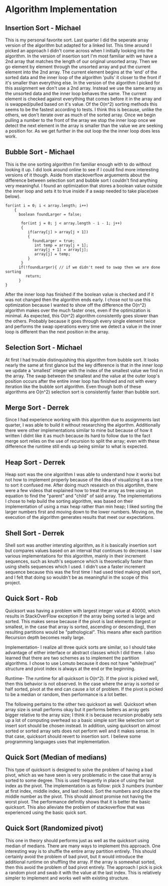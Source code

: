# Algorithm Implementation

## Insertion Sort - Michael

This is my personal favorite sort. Last quarter I did the seperate array version of the algorithm but adapted for a linked list. This time around I picked an approach I didn't come across when I initially looking into the algorithm. In the version of insertion sort I'm most familiar with we have a 2nd array that matches the length of our original unsorted array. Then we go element by element through the unsorted array and put the current element into the 2nd array. The current element begins at the 'end' of the sorted data and the inner loop of the algorithm 'pulls' it closer to the front if it's smaller than everything else. In the version of the algorithm I picked for this assignment we don't use a 2nd array. Instead we use the same array as the unsorted data and the inner loop behaves the same. The current element is checked against everything that comes before it in the array and is swapped/pulled based on it's value. Of the O(n^2) sorting methods this seems to be the fastest according to tests. I think this is because, unlike the others, we don't iterate over as much of the sorted array. Once we begin pulling a number to the front of the array we stop the inner loop once we detect the next element in the array is smaller than the value we are seeking a position for. As we get further in the out loop the the inner loop does less work.

## Bubble Sort - Michael

This is the one sorting algorithm I'm familiar enough with to do without looking it up. I did look around online to see if I could find more interesting versions of it though. Aside from stackoverflow arguements about the difference between selection sort and bubble sort I couldn't find anything very meaningful. I found an optimization that stores a boolean value outside the inner loop and sets it to true inside if a swap needed to take place(see below).
```
for(int i = 0; i < array.length; i++)
    {
      boolean foundLarger = false;

       for(int j = 0; j < array.length - i - 1; j++)
       {
          if(array[j] > array[j + 1])
          {
            foundLarger = true;
             int temp = array[j + 1];
             array[j + 1] = array[j];
             array[j] = temp;
          }
       }
      if(!foundLarger){ // if we didn't need to swap then we are done sorting
         return;
      }
}
```
 After the inner loop has finished if the boolean value is checked and if it was not changed then the algorithm ends early. I chose not to use this optimization because I wanted to show off the difference the O(n^2) algorithm makes over the much faster ones, even if the optimization is minimal. As expected, this O(n^2) algorithm consistently goes slower than the others. Probably because it goes through every single element twice and performs the swap operations every time we detect a value in the inner loop is different than the next position in the array.

## Selection Sort - Michael

At first I had trouble distinquishing this algorithm from bubble sort. It looks nearly the same at first glance but the key difference is that in the inner loop we update a 'smallest' integer with the index of the smallest value we find in the array. The swap between the smallest and the value at the outer loop's position occurs after the entire inner loop has finished and not with every iteration like the bubble sort algorithm. Even though both of these algorithms are O(n^2) selection sort is consistently faster than bubble sort.

## Merge Sort - Derrek

Since I had experience working with this algorithm due to assignments last quarter, I was able to build it without researching the algorthm. Additionally there were other implementations similar to mine but because of how it written I didnt like it as much because its hard to follow due to the fact merge sort relies on the use of recursion to split the array; even with these difference the runtime still ends up being similar to what is expected.  

## Heap Sort - Derrek

Heap sort was the one algorithm I was able to understand how it works but not how to implement properly because of the idea of visualizing it as a tree to sort it confused me. After doing much research on this algortihm, there were a few videos that explained how to treat the array as tree using an equation to find the "parent" and "child" of said array. The implementations I chose to help build the sorting algorithm, was based on their implementation of using a max heap rather than min heap; I liked sorting the larger numbers first and moving down to the lower numbers. Moving on, the execution of the algorithm generates results that meet our expectations. 

## Shell Sort - Derrek

Shell sort was another intersting algorithm, as it is basically insertion sort but compares values based on an interval that continues to decrease. I saw various implementations for this algorithm, mainly in their increment sequences, such as knuth's sequence which is theoretically faster than using shells sequences which I used. I didn't use a faster increment sequence because this was the first time I had used tried making shell sort, and I felt that doing so wouldn't be as meaningful in the scope of this project.


## Quick Sort - Rob

Quicksort was having a problem with largest integer value at 40000, which results in StackOverFlow exception if the array being sorted is large and sorted.  This makes sense because if the pivot is last elements (largest or smallest, in the case that array is sorted, ascending or descending), then resulting partitions would be "pathological".  This means after each partition Recursion depth becomes really large. 

Implementation-  I realize all three quick sorts are similar, so I should take advantage of either interface or abstract classes which I did there. I also learned that there are two schemes as to implement the partition algorithms.  I chose to use Lomuto because it does not have "while(true)" structure and pivot index is always at the end or the beginning. 

Runtime- The runtime for all quicksort is O(n^2).  If the pivot is picked well, then this behavior is not observed.  In the case where the array is sorted or half sorted, pivot at the end can cause a lot of problem.  If the pivot is picked to be a median or random, then performance is a lot better.

The following pertains to the other two quicksort as well.  Quicksort when array size is small performs okay but it performs betters as array gets bigger relative to the array size; I think it is because recursion probably sets up a lot of computing overhead so a basic simple sort like selection sort or insert sort should be chosen instead.
In addition, using quicksort on almost sorted or sorted array sets does not perform well and it makes sense. In that case, quicksort should revert to insertion sort.  I believe some programming languages uses that implementation.


## Quick Sort (Median of medians)

This type of quicksort is designed to solve the problem of having a bad pivot, which as we have seen is very problematic in the case that array is sorted to some degree. This is used frequently in place of using the last index as the pivot.  The implementation is as follow: pick 3 numbers (number at first index, middle index, and last index).  Sort the numbers and place the middle number as the pivot.
This should almost promise not having the worst pivot.  The performance definitly shows that it is better the basic quicksort. This also alleviate the problem of stackoverflow that was experienced using the basic quick sort.

## Quick Sort (Randomized pivot)

This one in theory should performs just as well as the quicksort using median of medians.  There are many ways to implement this approach.  One interesting way is to shuffle the entire array partition entirely.  This should certainly avoid the problem of bad pivot, but it would introduce the additional runtime on shuffling the array.  If the array is somewhat sorted, then this avoid the problem of bad pivot entirely.  The approach I pick is pick a random pivot and swab it with the value at the last index.  This is relatively simpler to implement and works well with existing structure.





